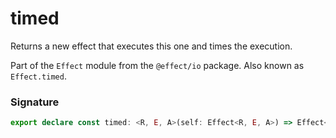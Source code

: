 # timed

Returns a new effect that executes this one and times the execution.

Part of the `Effect` module from the `@effect/io` package. Also known as `Effect.timed`.

### Signature

```typescript
export declare const timed: <R, E, A>(self: Effect<R, E, A>) => Effect<R, E, [Duration.Duration, A]>
```
